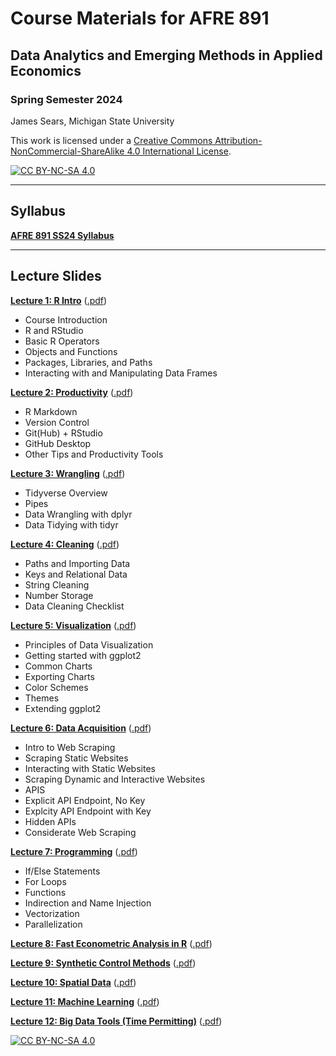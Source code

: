 # Course Materials for AFRE 891
## Data Analytics and Emerging Methods in Applied Economics
### Spring Semester 2024

 James Sears, Michigan State University

This work is licensed under a
[Creative Commons Attribution-NonCommercial-ShareAlike 4.0 International License][cc-by-nc-sa].

[![CC BY-NC-SA 4.0][cc-by-nc-sa-image]][cc-by-nc-sa]

[cc-by-nc-sa]: http://creativecommons.org/licenses/by-nc-sa/4.0/
[cc-by-nc-sa-image]: https://licensebuttons.net/l/by-nc-sa/4.0/88x31.png
[cc-by-nc-sa-shield]: https://img.shields.io/badge/License-CC%20BY--NC--SA%204.0-lightgrey.svg

***
## Syllabus

[**AFRE 891 SS24 Syllabus**](https://raw.githack.com/afre-msu/AFRE-891-SS24/main/Syllabus-AFRE891-SS24.pdf)

***

 ## Lecture Slides


 [**Lecture 1: R Intro**](https://raw.githack.com/afre-msu/AFRE-891-SS24/main/Lecture-Slides/01-R-Intro/01-R-Intro.html)
 ([.pdf](https://raw.githack.com/afre-msu/AFRE-891-SS24/main/Lecture-Slides/01-R-Intro/01-R-Intro.pdf))

 * Course Introduction
 * R and RStudio
 * Basic R Operators
 * Objects and Functions
 * Packages, Libraries, and Paths
 * Interacting with and Manipulating Data Frames


 [**Lecture 2: Productivity**](https://raw.githack.com/afre-msu/AFRE-891-SS24/main/Lecture-Slides/02-Productivity/02-Productivity.html)
 ([.pdf](https://raw.githack.com/afre-msu/AFRE-891-SS24/main/Lecture-Slides/02-Productivity/02-Productivity.pdf))

 * R Markdown
 * Version Control
 * Git(Hub) + RStudio
 * GitHub Desktop
 * Other Tips and Productivity Tools

 [**Lecture 3: Wrangling**](https://raw.githack.com/afre-msu/AFRE-891-SS24/main/Lecture-Slides/03-Wrangling/03-Wrangling.html)
 ([.pdf](https://raw.githack.com/afre-msu/AFRE-891-SS24/main/Lecture-Slides/03-Wrangling/03-Wrangling.pdf))

 * Tidyverse Overview
 * Pipes
 * Data Wrangling with dplyr
 * Data Tidying with tidyr

 [**Lecture 4: Cleaning**](https://raw.githack.com/afre-msu/AFRE-891-SS24/main/Lecture-Slides/04-Cleaning/04-Cleaning.html)
 ([.pdf](https://raw.githack.com/afre-msu/AFRE-891-SS24/main/Lecture-Slides/04-Cleaning/04-Cleaning.pdf))

 * Paths and Importing Data
 * Keys and Relational Data
 * String Cleaning
 * Number Storage
 * Data Cleaning Checklist

 [**Lecture 5: Visualization**](https://raw.githack.com/afre-msu/AFRE-891-SS24/main/Lecture-Slides/05-Visualization/05-Visualization.html)
 ([.pdf](https://raw.githack.com/afre-msu/AFRE-891-SS24/main/Lecture-Slides/05-Visualization/05-Visualization.pdf))

 * Principles of Data Visualization
 * Getting started with ggplot2
 * Common Charts
 * Exporting Charts
 * Color Schemes
 * Themes
 * Extending ggplot2

 [**Lecture 6: Data Acquisition**](https://raw.githack.com/afre-msu/AFRE-891-SS24/main/Lecture-Slides/05-Visualization/05-Visualization.html)
 ([.pdf](https://raw.githack.com/afre-msu/AFRE-891-SS24/main/Lecture-Slides/05-Visualization/05-Visualization.pdf))

 * Intro to Web Scraping
 * Scraping Static Websites
 * Interacting with Static Websites
 * Scraping Dynamic and Interactive Websites
 * APIS
 * Explicit API Endpoint, No Key
 * Explcity API Endpoint with Key
 * Hidden APIs
 * Considerate Web Scraping

 [**Lecture 7: Programming**](https://raw.githack.com/afre-msu/AFRE-891-SS24/main/Lecture-Slides/07-Programming/07-Programming.html)
 ([.pdf](https://raw.githack.com/afre-msu/AFRE-891-SS24/main/Lecture-Slides/07-Programming/07-Programming.pdf))

 * If/Else Statements
 * For Loops
 * Functions
 * Indirection and Name Injection
 * Vectorization
 * Parallelization

   
 [**Lecture 8: Fast Econometric Analysis in R**](https://raw.githack.com/afre-msu/AFRE-891-SS24/main/Lecture-Slides/08-Analysis/08-Analysis.html)
 ([.pdf](https://raw.githack.com/afre-msu/AFRE-891-SS24/main/Lecture-Slides/08-Analysis/08-Analysis.pdf))

 [**Lecture 9: Synthetic Control Methods**](https://raw.githack.com/afre-msu/AFRE-891-SS24/main/Lecture-Slides/09-Synthetic/09-Synthetic.html)
 ([.pdf](https://raw.githack.com/afre-msu/AFRE-891-SS24/main/Lecture-Slides/09-Synthetic/09-Synthetic.pdf))

 [**Lecture 10: Spatial Data**](https://raw.githack.com/afre-msu/AFRE-891-SS24/main/Lecture-Slides/10-Spatial/10-Spatial.html)
 ([.pdf](https://raw.githack.com/afre-msu/AFRE-891-SS24/main/Lecture-Slides/10-Spatial/10-Spatial.pdf))

 [**Lecture 11: Machine Learning**](https://raw.githack.com/afre-msu/AFRE-891-SS24/main/Lecture-Slides/11-ML/11-ML.html)
 ([.pdf](https://raw.githack.com/afre-msu/AFRE-891-SS24/main/Lecture-Slides/11-ML/11-ML.pdf))

 [**Lecture 12: Big Data Tools (Time Permitting)**](https://raw.githack.com/afre-msu/AFRE-891-SS24/main/Lecture-Slides/12-Big-Data/12-Big-Data.html)
 ([.pdf](https://raw.githack.com/afre-msu/AFRE-891-SS24/main/Lecture-Slides/12-Big-Data/12-Big-Data.pdf))

 
[![CC BY-NC-SA 4.0][cc-by-nc-sa-shield]][cc-by-nc-sa]

